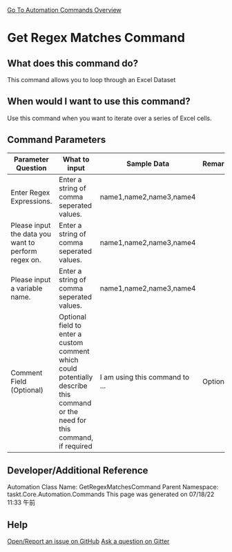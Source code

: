 <!--TITLE: Get Regex Matches Command -->
<!-- SUBTITLE: a command in the Regex Commands group. -->
[Go To Automation Commands Overview](/automation-commands.md)


# Get Regex Matches Command


## What does this command do?
This command allows you to loop through an Excel Dataset


## When would I want to use this command?
Use this command when you want to iterate over a series of Excel cells.


## Command Parameters
| Parameter Question   	| What to input  	|  Sample Data 	| Remarks  	|
| ---                    | ---               | ---           | ---       |
|Enter Regex Expressions.|Enter a string of comma seperated values.|name1,name2,name3,name4||
|Please input the data you want to perform regex on.|Enter a string of comma seperated values.|name1,name2,name3,name4||
|Please input a variable name.|Enter a string of comma seperated values.|name1,name2,name3,name4||
|Comment Field (Optional)|Optional field to enter a custom comment which could potentially describe this command or the need for this command, if required|I am using this command to ...|Optional|










## Developer/Additional Reference
Automation Class Name: GetRegexMatchesCommand
Parent Namespace: taskt.Core.Automation.Commands
This page was generated on 07/18/22 11:33 午前


## Help
[Open/Report an issue on GitHub](https://github.com/saucepleez/taskt/issues/new)
[Ask a question on Gitter](https://gitter.im/taskt-rpa/Lobby)
